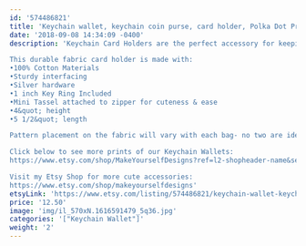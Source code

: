 ```yaml
---
id: '574486821'
title: 'Keychain wallet, keychain coin purse, card holder, Polka Dot Print, bridesmaid gift, mothers day gift, gift for her'
date: '2018-09-08 14:34:09 -0400'
description: 'Keychain Card Holders are the perfect accessory for keeping track of your keys, money and valueables while grocery shopping, going to the gym, or running errands. Available in super fun and cute fabrics- they also make an awesome gift for coworkers, neighbors and friends!!

This durable fabric card holder is made with:
•100% Cotton Materials
•Sturdy interfacing
•Silver hardware
•1 inch Key Ring Included
•Mini Tassel attached to zipper for cuteness & ease
•4&quot; height
•5 1/2&quot; length

Pattern placement on the fabric will vary with each bag- no two are identical.

Click below to see more prints of our Keychain Wallets:
https://www.etsy.com/shop/MakeYourselfDesigns?ref=l2-shopheader-name&section_id=22839079

Visit my Etsy Shop for more cute accessories:
https://www.etsy.com/shop/makeyourselfdesigns'
etsyLink: 'https://www.etsy.com/listing/574486821/keychain-wallet-keychain-coin-purse-card?utm_source=synctostaticsite&utm_medium=api&utm_campaign=api'
price: '12.50'
image: 'img/il_570xN.1616591479_5q36.jpg'
categories: '["Keychain Wallet"]'
weight: '2'
---
```

